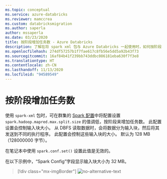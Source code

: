 ```yaml
---
ms.topic: conceptual
ms.service: azure-databricks
ms.reviewer: mamccrea
ms.custom: databricksmigration
ms.author: saperla
author: mssaperla
ms.date: 03/23/2020
title: 按阶段增加任务数 - Azure Databricks
description: 了解在将 spark xml 包与 Azure Databricks 一起使用时，如何按阶段增加任务数。
ms.openlocfilehash: 274df57257b1f7fae617c8fb56e5dd5a92b43f73
ms.sourcegitcommit: 16af84b41f239bb743ddbc086181eba630f7f3e8
ms.translationtype: HT
ms.contentlocale: zh-CN
ms.lasthandoff: 11/13/2020
ms.locfileid: "94589549"
---
```

# <a name="increase-the-number-of-tasks-per-stage"></a>按阶段增加任务数

使用 `spark-xml` 包时，可在群集的 [Spark 配置](/databricks/clusters/configure#spark-config)中将配置设置 `spark.hadoop.mapred.max.split.size` 的值调低，按阶段来增加任务数。 此配置设置会控制输入块大小。 从 DBFS 读取数据时，会将数据分为输入块，然后将其发送到不同的执行程序。 此配置会控制这些输入块的大小。 默认为 128 MB（128000000 字节）。

在笔记本中使用 `spark.conf.set()` 设置此值是无效的。

在以下示例中，“Spark Config”字段显示输入块大小为 32 MB。

> [!div class="mx-imgBorder"]
> ![no-alternative-text](../_static/images/execution/inc-tasks-per-stage.png)